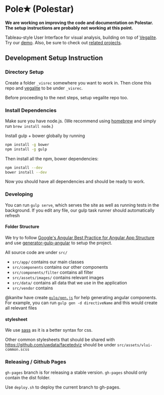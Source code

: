 # Pole✭ (Polestar)

**We are working on improving the code and documentation on Polestar. The setup instructions are probably not working at this point.**

Tableau-style User Interface for visual analysis, building on top of [Vegalite](https://github.com/uwdata/vegalite). Try our [demo](http://uwdata.github.io/polestar/). Also, be sure to check out [related projects](https://vega.github.io/).

## Development Setup Instruction

### Directory Setup

Create a folder `_visrec` somewhere you want to work in.  Then clone this repo and [vegalite](https://github.com/uwdata/vegalite) to be under `_visrec`.

Before proceeding to the next steps, setup vegalite repo too. 

### Install Dependencies

Make sure you have node.js. (We recommend using [homebrew](http://brew.sh) and simply run `brew install node`.)

Install gulp + bower globally by running

```sh
npm install -g bower
npm install -g gulp
```

Then install all the npm, bower dependencies:

```bash
npm install --dev
bower install --dev
```

Now you should have all dependencies and should be ready to work. 

### Developing

You can run `gulp serve`, which serves the site as well as running tests in the background.
If you edit any file, our gulp task runner should automatically refresh

#### Folder Structure

We try to follow [Google's Angular Best Practice for Angular App Structure](https://docs.google.com/document/d/1XXMvReO8-Awi1EZXAXS4PzDzdNvV6pGcuaF4Q9821Es/pub) and use [generator-gulp-angular](https://github.com/Swiip/generator-gulp-angular) to setup the project.  

All source code are under `src/`

- `src/app/` contains our main classes
- `src/components` contains our other components
- `src/components/filter` contains all filter
- `src/assets/images/` contains relevant images
- `src/data/` contains all data that we use in the application 
- `src/vendor` contains 


@kanitw have create [`gulp/gen.js`](https://github.com/uwdata/vegalite-ui/blob/master/gulp/gen.js) for help generating angular components.  
For example, you can run `gulp gen -d directiveName` and this would create all relevant files

#### stylesheet

We use [sass](http://sass-lang.com) as it is a better syntax for css.

Other common stylesheets that should be shared with https://github.com/uwdata/facetedviz should be under `src/assets/vlui-common.scss`


### Releasing / Github Pages

`gh-pages` branch is for releasing a stable version.
`gh-pages` should only contain the dist folder.

Use `deploy.sh` to deploy the current branch to gh-pages.


